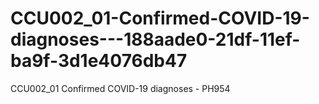 # CCU002_01-Confirmed-COVID-19-diagnoses---188aade0-21df-11ef-ba9f-3d1e4076db47
CCU002_01 Confirmed COVID-19 diagnoses - PH954
